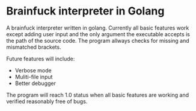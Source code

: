 # Brainfuck interpreter in Golang
A brainfuck interpreter written in golang. Currently all basic features work except adding user input and the only argument the 
executable accepts is the path of the source code. The program allways checks for missing and mismatched brackets.

Future features will include:
- Verbose mode
- Muliti-file input
- Better debugger

The program will reach 1.0 status when all basic features are working and verified reasonably free of bugs.
